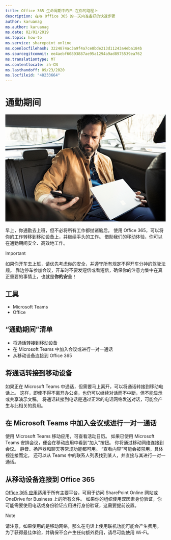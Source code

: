 ```yaml
---
title: Office 365 生命周期中的日-在你的路程上
description: 在与 Office 365 的一天内准备好的快速步骤
author: karuanag
ms.author: karuanag
ms.date: 02/01/2019
ms.topic: how-to
ms.service: sharepoint online
ms.openlocfilehash: 3224874ac3a9f4a7ce8bde213d11243a4eba184b
ms.sourcegitcommit: ee4aebf60893887ae95a1294a9ad8975539ea762
ms.translationtype: MT
ms.contentlocale: zh-CN
ms.lasthandoff: 09/23/2020
ms.locfileid: "48233664"
---
```

# <a name="during-your-commute"></a>通勤期间

![“协作”视觉图像](media/ditl_commute.png)

早上，你通勤去上班，但不必将所有工作都抛诸脑后。 使用 Office 365，可以将你的工作转移到移动设备上，并继续手头的工作。  借助我们的移动体验，你可以在通勤期间安全、高效地工作。  

> [!IMPORTANT]
> 如果你开车去上班，请优先考虑你的安全，并遵守所有规定不得开车分神的驾驶法规。 靠边停车参加会议，开车时不要发短信或看短信，确保你的注意力集中在真正重要的事情上，也就是**你的安全**！


## <a name="tools"></a>工具
- Microsoft Teams
- Office 

## <a name="checklist-for-your-commute"></a>“通勤期间”清单
- 将通话转接到移动设备
- 在 Microsoft Teams 中加入会议或进行一对一通话
- 从移动设备连接到 Office 365
 
## <a name="transfer-a-call-to-your-mobile-device"></a>将通话转接到移动设备
如果正在 Microsoft Teams 中通话，但需要马上离开，可以将通话转接到移动电话上。 这样，即使不得不离开办公桌，也仍可以继续对话而不中断，但不能显示或共享演示文稿。 将通话转接到电话是通过正常的电话网络发送对话，可能会产生与此相关的费用。

## <a name="join-a-meeting-or-have-a-11-call-in-microsoft-teams"></a>在 Microsoft Teams 中加入会议或进行一对一通话
使用 Microsoft Teams 移动应用，可查看活动日历。  如果已使用 Microsoft Teams 安排会议，便会在移动应用中看到“加入”按钮。 你将通过移动网络连接到会议。  静音、扬声器和聊天等常规功能都可用。  “查看内容”可能会被禁用，具体视连接而定。 还可以从 Teams 中的联系人列表找到某人，并直接与其进行一对一通话。 

## <a name="connect-to-office-365-from-your-mobile-device"></a>从移动设备连接到 Office 365
[Office 365 应用](https://support.office.com/article/set-up-office-apps-and-email-on-a-mobile-device-7dabb6cb-0046-40b6-81fe-767e0b1f014f?ui=en-US&rs=en-US&ad=US)适用于所有主要平台，可用于访问 SharePoint Online 网站或 OneDrive for Business 上的所有文件。 如果你的组织使用双因素身份验证，你可能需要使用电话或身份验证应用进行身份验证，这需要提前设置。  

> [!NOTE]
> 请注意，如果使用的是移动网络，那么在电话上使用联机功能可能会产生费用。 为了获得最佳体验，并确保不会产生任何额外费用，请尽可能使用 Wi-Fi。